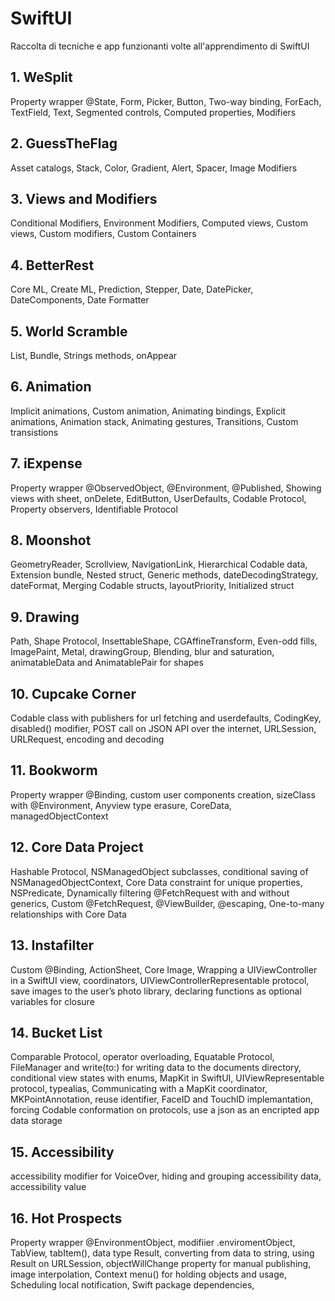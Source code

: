 # SwiftUI
Raccolta di tecniche e app funzionanti volte all'apprendimento di SwiftUI

## 1. WeSplit
Property wrapper @State, Form, Picker, Button, Two-way binding, ForEach, TextField, Text, Segmented controls, Computed properties, Modifiers

## 2. GuessTheFlag
Asset catalogs, Stack, Color, Gradient, Alert, Spacer, Image Modifiers

## 3. Views and Modifiers
Conditional Modifiers, Environment Modifiers, Computed views, Custom views, Custom modifiers, Custom Containers

## 4. BetterRest
Core ML, Create ML, Prediction, Stepper, Date, DatePicker, DateComponents, Date Formatter

## 5. World Scramble
List, Bundle, Strings methods, onAppear

## 6. Animation
Implicit animations, Custom animation, Animating bindings, Explicit animations, Animation stack, Animating gestures, Transitions, Custom transistions 

## 7. iExpense
Property wrapper @ObservedObject, @Environment, @Published, Showing views with sheet, onDelete, EditButton, UserDefaults, Codable Protocol, Property observers, Identifiable Protocol

## 8. Moonshot
GeometryReader, Scrollview, NavigationLink, Hierarchical Codable data, Extension bundle, Nested struct, Generic methods, dateDecodingStrategy, dateFormat, Merging Codable structs, layoutPriority, Initialized struct

## 9. Drawing
Path, Shape Protocol, InsettableShape, CGAffineTransform, Even-odd fills, ImagePaint, Metal, drawingGroup, Blending, blur and saturation, animatableData and AnimatablePair for shapes

## 10. Cupcake Corner
Codable class with publishers for url fetching and userdefaults, CodingKey, disabled() modifier, POST call on JSON API over the internet, URLSession, URLRequest, encoding and decoding

## 11. Bookworm
Property wrapper @Binding, custom user components creation, sizeClass with @Environment, Anyview type erasure, CoreData, managedObjectContext

## 12. Core Data Project
Hashable Protocol, NSManagedObject subclasses, conditional saving of NSManagedObjectContext, Core Data constraint for unique properties, NSPredicate, Dynamically filtering @FetchRequest with and without generics, Custom @FetchRequest, @ViewBuilder, @escaping, One-to-many relationships with Core Data

## 13. Instafilter
Custom @Binding, ActionSheet, Core Image, Wrapping a UIViewController in a SwiftUI view, coordinators, UIViewControllerRepresentable protocol, save images to the user’s photo library, declaring functions as optional variables for closure

## 14. Bucket List
Comparable Protocol, operator overloading, Equatable Protocol, FileManager and write(to:) for writing data to the documents directory, conditional view states with enums, MapKit in SwiftUI, UIViewRepresentable protocol, typealias, Communicating with a MapKit coordinator, MKPointAnnotation, reuse identifier, FaceID and TouchID implemantation, forcing Codable conformation on protocols, use a json as an encripted app data storage

## 15. Accessibility
accessibility modifier for VoiceOver, hiding and grouping accessibility data, accessibility value

## 16. Hot Prospects
Property wrapper @EnvironmentObject, modifiier .enviromentObject, TabView, tabItem(), data type Result, converting from data to string, using Result on URLSession, objectWillChange property for manual publishing, image interpolation, Context menu() for holding objects and usage, Scheduling local notification, Swift package dependencies,  
